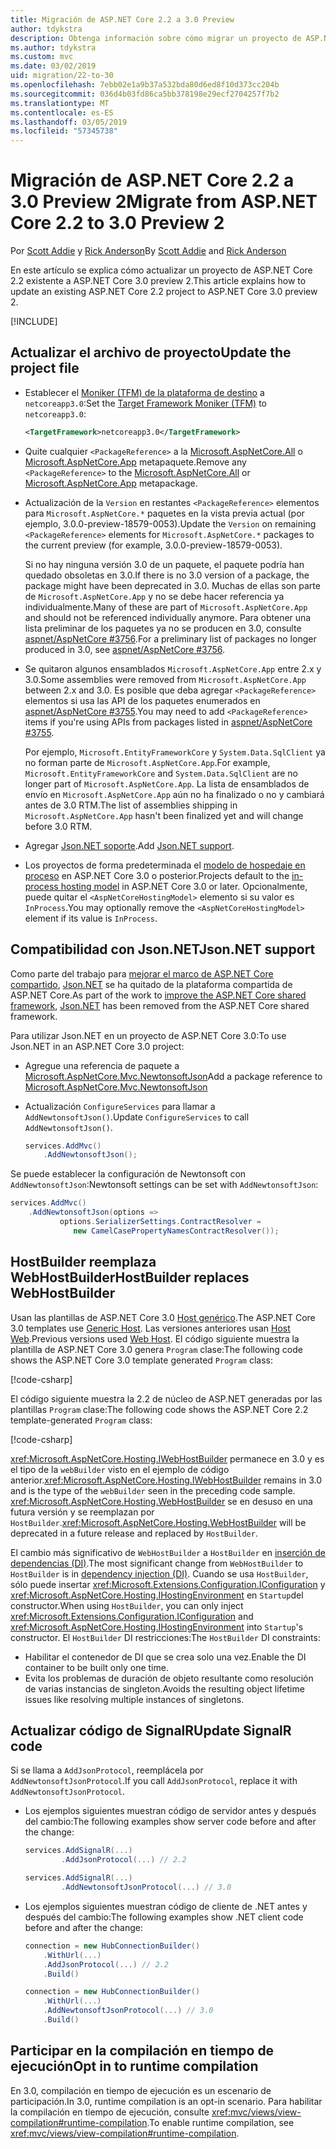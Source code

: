 ```yaml
---
title: Migración de ASP.NET Core 2.2 a 3.0 Preview
author: tdykstra
description: Obtenga información sobre cómo migrar un proyecto de ASP.NET Core 2.2 a ASP.NET Core 3.0.
ms.author: tdykstra
ms.custom: mvc
ms.date: 03/02/2019
uid: migration/22-to-30
ms.openlocfilehash: 7ebb02e1a9b37a532bda80d6ed8f10d373cc204b
ms.sourcegitcommit: 036d4b03fd86ca5bb378198e29ecf2704257f7b2
ms.translationtype: MT
ms.contentlocale: es-ES
ms.lasthandoff: 03/05/2019
ms.locfileid: "57345738"
---
```

# <a name="migrate-from-aspnet-core-22-to-30-preview-2"></a><span data-ttu-id="ef443-103">Migración de ASP.NET Core 2.2 a 3.0 Preview 2</span><span class="sxs-lookup"><span data-stu-id="ef443-103">Migrate from ASP.NET Core 2.2 to 3.0 Preview 2</span></span>

<span data-ttu-id="ef443-104">Por [Scott Addie](https://github.com/scottaddie) y [Rick Anderson](https://twitter.com/RickAndMSFT)</span><span class="sxs-lookup"><span data-stu-id="ef443-104">By [Scott Addie](https://github.com/scottaddie) and [Rick Anderson](https://twitter.com/RickAndMSFT)</span></span>

<span data-ttu-id="ef443-105">En este artículo se explica cómo actualizar un proyecto de ASP.NET Core 2.2 existente a ASP.NET Core 3.0 preview 2.</span><span class="sxs-lookup"><span data-stu-id="ef443-105">This article explains how to update an existing ASP.NET Core 2.2 project to ASP.NET Core 3.0 preview 2.</span></span>

[!INCLUDE[](~/includes/net-core-prereqs-all-3.0.md)]

## <a name="update-the-project-file"></a><span data-ttu-id="ef443-106">Actualizar el archivo de proyecto</span><span class="sxs-lookup"><span data-stu-id="ef443-106">Update the project file</span></span>

* <span data-ttu-id="ef443-107">Establecer el [Moniker (TFM) de la plataforma de destino](/dotnet/standard/frameworks#referring-to-frameworks) a `netcoreapp3.0`:</span><span class="sxs-lookup"><span data-stu-id="ef443-107">Set the [Target Framework Moniker (TFM)](/dotnet/standard/frameworks#referring-to-frameworks) to `netcoreapp3.0`:</span></span>

  ```xml
  <TargetFramework>netcoreapp3.0</TargetFramework>
  ```

* <span data-ttu-id="ef443-108">Quite cualquier `<PackageReference>` a la [Microsoft.AspNetCore.All](xref:fundamentals/metapackage) o [Microsoft.AspNetCore.App](xref:fundamentals/metapackage-app) metapaquete.</span><span class="sxs-lookup"><span data-stu-id="ef443-108">Remove any `<PackageReference>` to the [Microsoft.AspNetCore.All](xref:fundamentals/metapackage) or [Microsoft.AspNetCore.App](xref:fundamentals/metapackage-app) metapackage.</span></span>

* <span data-ttu-id="ef443-109">Actualización de la `Version` en restantes `<PackageReference>` elementos para `Microsoft.AspNetCore.*` paquetes en la vista previa actual (por ejemplo, 3.0.0-preview-18579-0053).</span><span class="sxs-lookup"><span data-stu-id="ef443-109">Update the `Version` on remaining `<PackageReference>` elements for `Microsoft.AspNetCore.*` packages to the current preview (for example, 3.0.0-preview-18579-0053).</span></span>

  <span data-ttu-id="ef443-110">Si no hay ninguna versión 3.0 de un paquete, el paquete podría han quedado obsoletas en 3.0.</span><span class="sxs-lookup"><span data-stu-id="ef443-110">If there is no 3.0 version of a package, the package might have been deprecated in 3.0.</span></span> <span data-ttu-id="ef443-111">Muchas de ellas son parte de `Microsoft.AspNetCore.App` y no se debe hacer referencia ya individualmente.</span><span class="sxs-lookup"><span data-stu-id="ef443-111">Many of these are part of `Microsoft.AspNetCore.App` and should not be referenced individually anymore.</span></span> <span data-ttu-id="ef443-112">Para obtener una lista preliminar de los paquetes ya no se producen en 3.0, consulte [aspnet/AspNetCore #3756](https://github.com/aspnet/AspNetCore/issues/3756).</span><span class="sxs-lookup"><span data-stu-id="ef443-112">For a preliminary list of packages no longer produced in 3.0, see [aspnet/AspNetCore #3756](https://github.com/aspnet/AspNetCore/issues/3756).</span></span>

* <span data-ttu-id="ef443-113">Se quitaron algunos ensamblados `Microsoft.AspNetCore.App` entre 2.x y 3.0.</span><span class="sxs-lookup"><span data-stu-id="ef443-113">Some assemblies were removed from `Microsoft.AspNetCore.App` between 2.x and 3.0.</span></span> <span data-ttu-id="ef443-114">Es posible que deba agregar `<PackageReference>` elementos si usa las API de los paquetes enumerados en [aspnet/AspNetCore #3755](https://github.com/aspnet/AspNetCore/issues/3755).</span><span class="sxs-lookup"><span data-stu-id="ef443-114">You may need to add `<PackageReference>` items if you're using APIs from packages listed in [aspnet/AspNetCore #3755](https://github.com/aspnet/AspNetCore/issues/3755).</span></span>

  <span data-ttu-id="ef443-115">Por ejemplo, `Microsoft.EntityFrameworkCore` y `System.Data.SqlClient` ya no forman parte de `Microsoft.AspNetCore.App`.</span><span class="sxs-lookup"><span data-stu-id="ef443-115">For example, `Microsoft.EntityFrameworkCore` and `System.Data.SqlClient` are no longer part of `Microsoft.AspNetCore.App`.</span></span> <span data-ttu-id="ef443-116">La lista de ensamblados de envío en `Microsoft.AspNetCore.App` aún no ha finalizado o no y cambiará antes de 3.0 RTM.</span><span class="sxs-lookup"><span data-stu-id="ef443-116">The list of assemblies shipping in `Microsoft.AspNetCore.App` hasn't been finalized yet and will change before 3.0 RTM.</span></span>

* <span data-ttu-id="ef443-117">Agregar [Json.NET soporte](#json).</span><span class="sxs-lookup"><span data-stu-id="ef443-117">Add [Json.NET support](#json).</span></span>

* <span data-ttu-id="ef443-118">Los proyectos de forma predeterminada el [modelo de hospedaje en proceso](xref:host-and-deploy/aspnet-core-module#in-process-hosting-model) en ASP.NET Core 3.0 o posterior.</span><span class="sxs-lookup"><span data-stu-id="ef443-118">Projects default to the [in-process hosting model](xref:host-and-deploy/aspnet-core-module#in-process-hosting-model) in ASP.NET Core 3.0 or later.</span></span> <span data-ttu-id="ef443-119">Opcionalmente, puede quitar el `<AspNetCoreHostingModel>` elemento si su valor es `InProcess`.</span><span class="sxs-lookup"><span data-stu-id="ef443-119">You may optionally remove the `<AspNetCoreHostingModel>` element if its value is `InProcess`.</span></span>

<a name="json"></a>

## <a name="jsonnet-support"></a><span data-ttu-id="ef443-120">Compatibilidad con Json.NET</span><span class="sxs-lookup"><span data-stu-id="ef443-120">Json.NET support</span></span>

<span data-ttu-id="ef443-121">Como parte del trabajo para [mejorar el marco de ASP.NET Core compartido](https://blogs.msdn.microsoft.com/webdev/2018/10/29/a-first-look-at-changes-coming-in-asp-net-core-3-0/), [Json.NET](https://www.newtonsoft.com/json/help/html/Introduction.htm) se ha quitado de la plataforma compartida de ASP.NET Core.</span><span class="sxs-lookup"><span data-stu-id="ef443-121">As part of the work to [improve the ASP.NET Core shared framework](https://blogs.msdn.microsoft.com/webdev/2018/10/29/a-first-look-at-changes-coming-in-asp-net-core-3-0/), [Json.NET](https://www.newtonsoft.com/json/help/html/Introduction.htm) has been removed from the ASP.NET Core shared framework.</span></span>

<span data-ttu-id="ef443-122">Para utilizar Json.NET en un proyecto de ASP.NET Core 3.0:</span><span class="sxs-lookup"><span data-stu-id="ef443-122">To use Json.NET in an ASP.NET Core 3.0 project:</span></span>

- <span data-ttu-id="ef443-123">Agregue una referencia de paquete a [Microsoft.AspNetCore.Mvc.NewtonsoftJson](https://nuget.org/packages/Microsoft.AspNetCore.Mvc.NewtonsoftJson)</span><span class="sxs-lookup"><span data-stu-id="ef443-123">Add a package reference to [Microsoft.AspNetCore.Mvc.NewtonsoftJson](https://nuget.org/packages/Microsoft.AspNetCore.Mvc.NewtonsoftJson)</span></span>
- <span data-ttu-id="ef443-124">Actualización `ConfigureServices` para llamar a `AddNewtonsoftJson()`.</span><span class="sxs-lookup"><span data-stu-id="ef443-124">Update `ConfigureServices` to call `AddNewtonsoftJson()`.</span></span>

    ```csharp
    services.AddMvc()
        .AddNewtonsoftJson();
    ```

<span data-ttu-id="ef443-125">Se puede establecer la configuración de Newtonsoft con `AddNewtonsoftJson`:</span><span class="sxs-lookup"><span data-stu-id="ef443-125">Newtonsoft settings can be set with `AddNewtonsoftJson`:</span></span>

  ```csharp
  services.AddMvc()
      .AddNewtonsoftJson(options => 
             options.SerializerSettings.ContractResolver = 
                new CamelCasePropertyNamesContractResolver());
  ```

## <a name="hostbuilder-replaces-webhostbuilder"></a><span data-ttu-id="ef443-126">HostBuilder reemplaza WebHostBuilder</span><span class="sxs-lookup"><span data-stu-id="ef443-126">HostBuilder replaces WebHostBuilder</span></span>

<span data-ttu-id="ef443-127">Usan las plantillas de ASP.NET Core 3.0 [Host genérico](xref:fundamentals/host/generic-host).</span><span class="sxs-lookup"><span data-stu-id="ef443-127">The ASP.NET Core 3.0 templates use [Generic Host](xref:fundamentals/host/generic-host).</span></span> <span data-ttu-id="ef443-128">Las versiones anteriores usan [Host Web](xref:fundamentals/host/web-host).</span><span class="sxs-lookup"><span data-stu-id="ef443-128">Previous versions used [Web Host](xref:fundamentals/host/web-host).</span></span> <span data-ttu-id="ef443-129">El código siguiente muestra la plantilla de ASP.NET Core 3.0 genera `Program` clase:</span><span class="sxs-lookup"><span data-stu-id="ef443-129">The following code shows the ASP.NET Core 3.0 template generated `Program` class:</span></span>

[!code-csharp[](22-to-30/samples/Program.cs?name=snippet)]

<span data-ttu-id="ef443-130">El código siguiente muestra la 2.2 de núcleo de ASP.NET generadas por las plantillas `Program` clase:</span><span class="sxs-lookup"><span data-stu-id="ef443-130">The following code shows the ASP.NET Core 2.2 template-generated `Program` class:</span></span>

[!code-csharp[](22-to-30/samples/Program2.2.cs?name=snippet)]

<span data-ttu-id="ef443-131"><xref:Microsoft.AspNetCore.Hosting.IWebHostBuilder> permanece en 3.0 y es el tipo de la `webBuilder` visto en el ejemplo de código anterior.</span><span class="sxs-lookup"><span data-stu-id="ef443-131"><xref:Microsoft.AspNetCore.Hosting.IWebHostBuilder> remains in 3.0 and is the type of the `webBuilder` seen in the preceding code sample.</span></span> <span data-ttu-id="ef443-132"><xref:Microsoft.AspNetCore.Hosting.WebHostBuilder> se en desuso en una futura versión y se reemplazan por `HostBuilder`.</span><span class="sxs-lookup"><span data-stu-id="ef443-132"><xref:Microsoft.AspNetCore.Hosting.WebHostBuilder> will be deprecated in a future release and replaced by `HostBuilder`.</span></span>

<span data-ttu-id="ef443-133">El cambio más significativo de `WebHostBuilder` a `HostBuilder` en [inserción de dependencias (DI)](xref:fundamentals/dependency-injection).</span><span class="sxs-lookup"><span data-stu-id="ef443-133">The most significant change from `WebHostBuilder` to `HostBuilder` is in [dependency injection (DI)](xref:fundamentals/dependency-injection).</span></span> <span data-ttu-id="ef443-134">Cuando se usa `HostBuilder`, sólo puede insertar <xref:Microsoft.Extensions.Configuration.IConfiguration> y <xref:Microsoft.AspNetCore.Hosting.IHostingEnvironment> en `Startup`del constructor.</span><span class="sxs-lookup"><span data-stu-id="ef443-134">When using `HostBuilder`, you can only inject <xref:Microsoft.Extensions.Configuration.IConfiguration> and <xref:Microsoft.AspNetCore.Hosting.IHostingEnvironment> into `Startup`'s constructor.</span></span> <span data-ttu-id="ef443-135">El `HostBuilder` DI restricciones:</span><span class="sxs-lookup"><span data-stu-id="ef443-135">The `HostBuilder` DI constraints:</span></span>

* <span data-ttu-id="ef443-136">Habilitar el contenedor de DI que se crea solo una vez.</span><span class="sxs-lookup"><span data-stu-id="ef443-136">Enable the DI container to be built only one time.</span></span>
* <span data-ttu-id="ef443-137">Evita los problemas de duración de objeto resultante como resolución de varias instancias de singleton.</span><span class="sxs-lookup"><span data-stu-id="ef443-137">Avoids the resulting object lifetime issues like resolving multiple instances of singletons.</span></span>

## <a name="update-signalr-code"></a><span data-ttu-id="ef443-138">Actualizar código de SignalR</span><span class="sxs-lookup"><span data-stu-id="ef443-138">Update SignalR code</span></span>

<span data-ttu-id="ef443-139">Si se llama a `AddJsonProtocol`, reemplácela por `AddNewtonsoftJsonProtocol`.</span><span class="sxs-lookup"><span data-stu-id="ef443-139">If you call `AddJsonProtocol`, replace it with `AddNewtonsoftJsonProtocol`.</span></span>

* <span data-ttu-id="ef443-140">Los ejemplos siguientes muestran código de servidor antes y después del cambio:</span><span class="sxs-lookup"><span data-stu-id="ef443-140">The following examples show server code before and after the change:</span></span>

  ```csharp
  services.AddSignalR(...)
          .AddJsonProtocol(...) // 2.2
  ```

  ```csharp
  services.AddSignalR(...)
          .AddNewtonsoftJsonProtocol(...) // 3.0
  ```

* <span data-ttu-id="ef443-141">Los ejemplos siguientes muestran código de cliente de .NET antes y después del cambio:</span><span class="sxs-lookup"><span data-stu-id="ef443-141">The following examples show .NET client code before and after the change:</span></span>

  ```csharp
  connection = new HubConnectionBuilder()
      .WithUrl(...)
      .AddJsonProtocol(...) // 2.2
      .Build()
  ```

  ```csharp
  connection = new HubConnectionBuilder()
      .WithUrl(...)
      .AddNewtonsoftJsonProtocol(...) // 3.0
      .Build()
  ```
  
## <a name="opt-in-to-runtime-compilation"></a><span data-ttu-id="ef443-142">Participar en la compilación en tiempo de ejecución</span><span class="sxs-lookup"><span data-stu-id="ef443-142">Opt in to runtime compilation</span></span>
  
<span data-ttu-id="ef443-143">En 3.0, compilación en tiempo de ejecución es un escenario de participación.</span><span class="sxs-lookup"><span data-stu-id="ef443-143">In 3.0, runtime compilation is an opt-in scenario.</span></span> <span data-ttu-id="ef443-144">Para habilitar la compilación en tiempo de ejecución, consulte <xref:mvc/views/view-compilation#runtime-compilation>.</span><span class="sxs-lookup"><span data-stu-id="ef443-144">To enable runtime compilation, see <xref:mvc/views/view-compilation#runtime-compilation>.</span></span>
